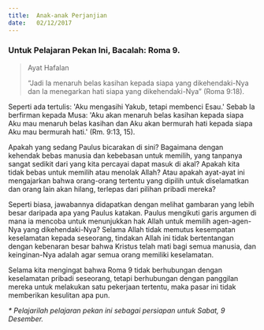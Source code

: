 ```yaml
---
title:  Anak-anak Perjanjian
date:   02/12/2017
---
```


### Untuk Pelajaran Pekan Ini, Bacalah: Roma 9.

> <p>Ayat Hafalan</p>
> “Jadi Ia menaruh belas kasihan kepada siapa yang dikehendaki-Nya dan Ia menegarkan hati siapa yang dikehendaki-Nya” (Roma 9:18).

Seperti ada tertulis: 'Aku mengasihi Yakub, tetapi membenci Esau.' Sebab Ia berfirman kepada Musa: 'Aku akan menaruh belas kasihan kepada siapa Aku mau menaruh belas kasihan dan Aku akan bermurah hati kepada siapa Aku mau bermurah hati.' (Rm. 9:13, 15).

Apakah yang sedang Paulus bicarakan di sini? Bagaimana dengan kehendak bebas manusia dan kebebasan untuk memilih, yang tanpanya sangat sedikit dari yang kita percayai dapat masuk di akal? Apakah kita tidak bebas untuk memilih atau menolak Allah? Atau apakah ayat-ayat ini mengajarkan bahwa orang-orang tertentu yang dipilih untuk diselamatkan dan orang lain akan hilang, terlepas dari pilihan pribadi mereka?

Seperti biasa, jawabannya didapatkan dengan melihat gambaran yang lebih besar daripada apa yang Paulus katakan. Paulus mengikuti garis argumen di mana ia mencoba untuk menunjukkan hak Allah untuk memilih agen-agen-Nya yang dikehendaki-Nya? Selama Allah tidak memutus kesempatan keselamatan kepada seseorang, tindakan Allah ini tidak bertentangan dengan kebenaran besar bahwa Kristus telah mati bagi semua manusia, dan keinginan-Nya adalah agar semua orang memiliki keselamatan.

Selama kita mengingat bahwa Roma 9 tidak berhubungan dengan keselamatan pribadi seseorang, tetapi berhubungan dengan panggilan mereka untuk melakukan satu pekerjaan tertentu, maka pasar ini tidak memberikan kesulitan apa pun.

_* Pelajarilah pelajaran pekan ini sebagai persiapan untuk Sabat, 9 Desember._
